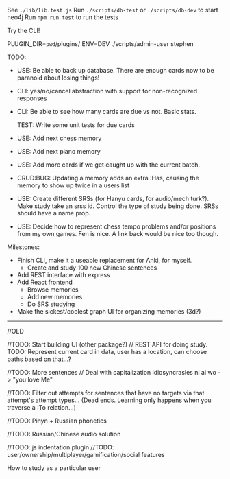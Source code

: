 
See `./lib/lib.test.js`
Run `./scripts/db-test` or `./scripts/db-dev` to start neo4j
Run `npm run test` to run the tests

Try the CLI!

PLUGIN_DIR=`pwd`/plugins/ ENV=DEV ./scripts/admin-user stephen

TODO:
* USE: Be able to back up database.  There are enough cards now to be paranoid about losing things! 

* CLI: yes/no/cancel abstraction with support for non-recognized responses
* CLI: Be able to see how many cards are due vs not.  Basic stats.  

  TEST: Write some unit tests for due cards

* USE: Add next chess memory 
* USE: Add next piano memory

* USE: Add more cards if we get caught up with the current batch.

* CRUD:BUG: Updating a memory adds an extra :Has, causing the memory to show up twice in a users list

* USE: Create different SRSs (for Hanyu cards, for audio/mech turk?).  Make study take an srss id.  Control the type of study being done.  SRSs should have a name prop.
* USE: Decide how to represent chess tempo problems and/or positions from my own games.  Fen is nice.  A link back would be nice too though.

Milestones:
* Finish CLI, make it a useable replacement for Anki, for myself.
  - Create and study 100 new Chinese sentences
* Add REST interface with express
* Add React frontend
  - Browse memories
  - Add new memories
  - Do SRS studying 
* Make the sickest/coolest graph UI for organizing memories (3d?)



----

//OLD

//TODO: Start building UI (other package?)
//  REST API for doing study.  TODO: Represent current card in data, user has a location, can choose paths based on that...?

//TODO: More sentences
//  Deal with capitalization idiosyncrasies
    ni ai wo -> "you love Me"

//TODO: Filter out attempts for sentences that have no targets via that attempt's attempt types... (Dead ends.  Learning only happens when you traverse a :To relation...)

//TODO: Pinyn + Russian phonetics

//TODO: Russian/Chinese audio solution 

//TODO: js indentation plugin
//TODO: user/ownership/multiplayer/gamification/social features

How to study as a particular user
